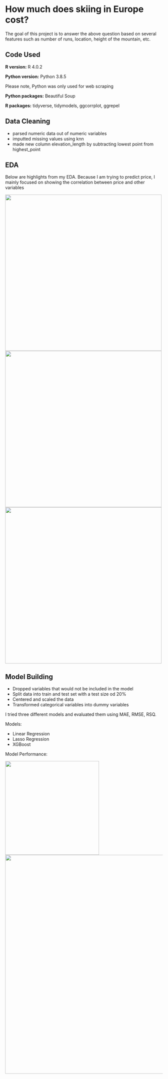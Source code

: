 # How much does skiing in Europe cost?

The goal of this project is to answer the above question based on several features such as number of runs, location, height of the mountain, etc. 

## Code Used

**R version:** R 4.0.2 

**Python version:** Python 3.8.5

Please note, Python was only used for web scraping

**Python packages:** Beautiful Soup

**R packages:** tidyverse, tidymodels, ggcorrplot, ggrepel

## Data Cleaning

- parsed numeric data out of numeric variables
- imputted missing values using knn
- made new column elevation_length by subtracting lowest point from highest_point

## EDA

Below are highlights from my EDA. Because I am trying to predict price, I mainly focused on showing the correlation between price and other variables

<p float="left">
  <img src="https://user-images.githubusercontent.com/65564135/102079444-04be2800-3e0d-11eb-9ed3-5419372da513.png" width = 500/>
  <img src="https://user-images.githubusercontent.com/65564135/102079450-07b91880-3e0d-11eb-869c-2f4215ab3b33.png" width = 500/>
  <img src="https://user-images.githubusercontent.com/65564135/102079446-05ef5500-3e0d-11eb-9aed-550da2827a17.png" width = 500/>
</p>

## Model Building

- Dropped variables that would not be included in the model
- Split data into train and test set with a test size od 20%
- Centered and scaled the data
- Transformed categorical variables into dummy variables

I tried three different models and evaluated them using MAE, RMSE, RSQ.

Models:

- Linear Regression
- Lasso Regression
- XGBoost

Model Performance:

<img src="https://user-images.githubusercontent.com/65564135/102087083-51a7fb80-3e19-11eb-8923-d76935630153.jpg" width = 300/> 

<img src="https://user-images.githubusercontent.com/65564135/102079434-012aa100-3e0d-11eb-9b93-f6a7fe362321.png" width = 700/>

